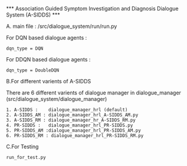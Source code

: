 *** Association Guided Symptom Investigation and Diagnosis Dialogue System (A-SIDDS) ***


A. main file  : /src/dialogue_system/run/run.py

For DQN based dialogue agents :

	dqn_type = DQN

For DDQN based dialogue agents :

	dqn_type = DoubleDQN


B.For different varients of A-SIDDS

There are 6 different varients of dialogue manager in dialogue_manager (src/dialogue_system/dialogue_manager)

	1. A-SIDDS :    dialogue_manager_hrl (default)
	2. A-SIDDS_AM : dialogue_manager_hrl_A-SIDDS_AM.py
	3. A-SIDDS_RM : dialogue_manager_hr_A-SIDDS_RM.py
	4. PR-SIDDS :   dialogue_manager_hrl_PR-SIDDS.py
	5. PR-SIDDS_AM :dialogue_manager_hrl_PR-SIDDS_AM.py
	6. PR-SIDDS_RM : dialogue_manager_hrl_PR-SIDDS_RM.py

C.For Testing

	run_for_test.py

